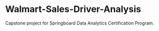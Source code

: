 # Walmart-Sales-Driver-Analysis
Capstone project for Springboard Data Analytics Certification Program.   
